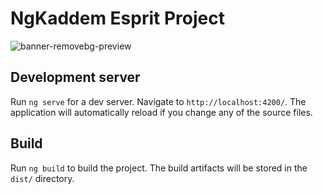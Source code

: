 # NgKaddem Esprit Project

![banner-removebg-preview](https://user-images.githubusercontent.com/62307781/201923921-1bc51afe-3eef-4fad-8126-650c6a47fbd9.png)

## Development server

Run `ng serve` for a dev server. Navigate to `http://localhost:4200/`. The application will automatically reload if you change any of the source files.

## Build

Run `ng build` to build the project. The build artifacts will be stored in the `dist/` directory.
